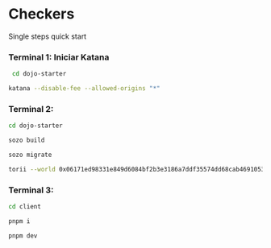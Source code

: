 
# Checkers

Single steps quick start

### Terminal 1: Iniciar Katana

  ```bash
   cd dojo-starter
   ```

   ```bash
   katana --disable-fee --allowed-origins "*"
   ```

### Terminal 2: 

   ```bash
   cd dojo-starter
   ```

   ```bash
   sozo build
   ```

   ```bash
   sozo migrate
   ```

   ```bash
   torii --world 0x06171ed98331e849d6084bf2b3e3186a7ddf35574dd68cab4691053ee8ab69d7 --allowed-origins "*"
   ```

### Terminal 3:

   ```bash
   cd client
   ```

   ```bash
   pnpm i
   ```

   ```bash
   pnpm dev
   ```
